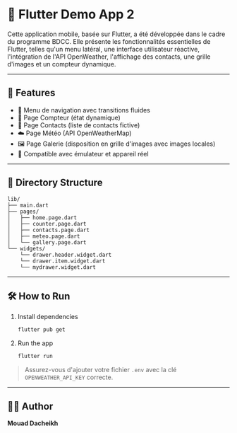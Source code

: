 # 📱 Flutter Demo App 2 

Cette application mobile, basée sur Flutter, a été développée dans le cadre du programme BDCC. Elle présente les fonctionnalités essentielles de Flutter, telles qu'un menu latéral, une interface utilisateur réactive, l'intégration de l'API OpenWeather, l'affichage des contacts, une grille d'images et un compteur dynamique.

---

## 🧩 Features

- 🚀 Menu de navigation avec transitions fluides
- 🔢 Page Compteur (état dynamique)
- 📇 Page Contacts (liste de contacts fictive)
- ☁️ Page Météo (API OpenWeatherMap)
- 🖼️ Page Galerie (disposition en grille d'images avec images locales)
- 📱 Compatible avec émulateur et appareil réel

---


## 📂 Directory Structure

```
lib/
├── main.dart
├── pages/
│   ├── home.page.dart
│   ├── counter.page.dart
│   ├── contacts.page.dart
│   ├── meteo.page.dart
│   └── gallery.page.dart
└── widgets/
    └── drawer.header.widget.dart
    └── drawer.item.widget.dart
    └── mydrawer.widget.dart
```

---

## 🛠️ How to Run

1. Install dependencies  
   ```bash
   flutter pub get
   ```

2. Run the app  
   ```bash
   flutter run
   ```

> Assurez-vous d'ajouter votre fichier `.env` avec la clé `OPENWEATHER_API_KEY` correcte.

---

## 👨‍💻 Author

**Mouad Dacheikh**  

